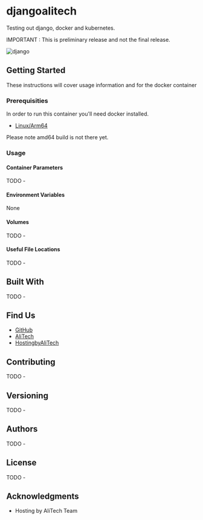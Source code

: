 # djangoalitech

Testing out django, docker and kubernetes.

IMPORTANT : This is preliminary release and not the final release.

![django](https://user-images.githubusercontent.com/103392191/165945341-e225bf23-4da0-4b89-b749-80647fc73a52.png)


## Getting Started

These instructions will cover usage information and for the docker container 

### Prerequisities


In order to run this container you'll need docker installed.

* [Linux/Arm64](https://docs.docker.com/linux/started/)

Please note amd64 build is not there yet.

### Usage

#### Container Parameters

TODO -

#### Environment Variables

None

#### Volumes

TODO -

#### Useful File Locations

TODO -

## Built With

TODO -

## Find Us

* [GitHub](https://github.com/your/repository)
* [AliTech](https://alitech.io)
* [HostingbyAliTech](https://www.hostingbyalitech.com)

## Contributing

TODO -

## Versioning

TODO -

## Authors

TODO -

## License

TODO -

## Acknowledgments

* Hosting by AliTech Team

